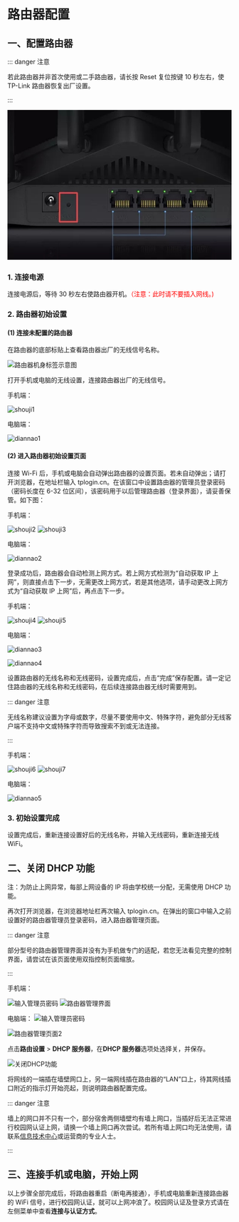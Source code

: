 # 路由器配置

## 一、配置路由器

::: danger 注意

若此路由器并非首次使用或二手路由器，请长按 Reset 复位按键 10 秒左右，使 TP-Link 路由器恢复出厂设置。

:::

![Reset](https://github.com/2419873274/router-settings-pictures/raw/main/tp-link/hou.jpg)

### 1. 连接电源

连接电源后，等待 30 秒左右使路由器开机。<font color=red>（注意：此时请不要插入网线。)</font>

### 2. 路由器初始设置

#### (1) 连接未配置的路由器

在路由器的底部标贴上查看路由器出厂的无线信号名称。

![路由器机身标签示意图](./img/router/tag.png)

打开手机或电脑的无线设置，连接路由器出厂的无线信号。

手机端：

![shouji1](./img/router/connect_phone_1.png)

电脑端：

![diannao1](./img/router/connect_computer_1.png)

#### (2) 进入路由器初始设置页面

连接 Wi-Fi 后，手机或电脑会自动弹出路由器的设置页面。若未自动弹出；请打开浏览器，在地址栏输入 tplogin.cn。在该窗口中设置路由器的管理员登录密码（密码长度在 6-32 位区间），该密码用于以后管理路由器（登录界面），请妥善保管。如下图：

手机端：

![shouji2](./img/router/connect_phone_2.png)
![shouji3](./img/router/connect_phone_3.png)

电脑端：

![diannao2](./img/router/connect_computer_2.png)

登录成功后，路由器会自动检测上网方式。若上网方式检测为“自动获取 IP 上网”，则直接点击下一步，无需更改上网方式，若是其他选项，请手动更改上网方式为“自动获取 IP 上网”后，再点击下一步。

手机端：

![shouji4](./img/router/connect_phone_4.png)
![shouji5](./img/router/connect_phone_5.png)

电脑端：

![diannao3](./img/router/connect_computer_3.png)

![diannao4](./img/router/connect_computer_4.png)

设置路由器的无线名称和无线密码，设置完成后，点击“完成”保存配置。请一定记住路由器的无线名称和无线密码，在后续连接路由器无线时需要用到。

::: danger 注意

无线名称建议设置为字母或数字，尽量不要使用中文、特殊字符，避免部分无线客户端不支持中文或特殊字符而导致搜索不到或无法连接。

:::

手机端：

![shouji6](./img/router/connect_phone_6.png)
![shouji7](./img/router/connect_phone_7.png)

电脑端：

![diannao5](./img/router/connect_computer_5.png)

### 3. 初始设置完成

设置完成后，重新连接设置好后的无线名称，并输入无线密码，重新连接无线 WiFi。

## 二、关闭 DHCP 功能

注：为防止上网异常，每部上网设备的 IP 将由学校统一分配，无需使用 DHCP 功能。

再次打开浏览器，在浏览器地址栏再次输入 tplogin.cn。在弹出的窗口中输入之前设置好的路由器管理员登录密码，进入路由器管理页面。

::: danger 注意

部分型号的路由器管理界面并没有为手机做专门的适配，若您无法看见完整的控制界面，请尝试在该页面使用双指控制页面缩放。

:::

手机端：

![输入管理员密码](./img/router/admin_pass_phone.png)
![路由器管理界面](./img/router/console_phone.png)

电脑端：
![输入管理员密码](./img/router/admin_pass_computer.png)

![路由器管理页面2](./img/router/console_computer.png)

点击**路由设置** > **DHCP 服务器**，在**DHCP 服务器**选项处选择关，并保存。

![关闭DHCP功能](./img/router/disable_dhcp_computer.png)

将网线的一端插在墙壁网口上，另一端网线插在路由器的“LAN”口上，待其网线插口附近的指示灯开始亮起，则说明路由器配置完成。

::: danger 注意

墙上的网口并不只有一个，部分宿舍两侧墙壁均有墙上网口，当插好后无法正常进行校园网认证上网，请换一个墙上网口再次尝试。若所有墙上网口均无法使用，请联系[信息技术中心](http://yit.ysu.edu.cn/)或运营商的专业人士。

:::

## 三、连接手机或电脑，开始上网

以上步骤全部完成后，将路由器重启（断电再接通），手机或电脑重新连接路由器的 WiFi 信号，进行校园网认证，就可以上网冲浪了。校园网认证及登录方式请在左侧菜单中查看**连接与认证方式**。
